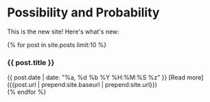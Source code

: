 # Possibility and Probability

This is the new site! Here's what's new:

{% for post in site.posts limit:10 %}
            <div>
                <h3>{{ post.title }}</h3>
                {{ post.date | date: "%a, %d %b %Y %H:%M:%S %z" }}
                [Read more]({{post.url | prepend:site.baseurl | prepend:site.url}})
            </div>
{% endfor %}

